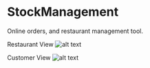 # StockManagement

Online orders, and restaurant management tool.


Restaurant View
![alt text](http://oi63.tinypic.com/6sqsnn.jpg)

Customer View
![alt text](http://i65.tinypic.com/2cd98w8.png)

